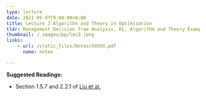 ```yaml
---
type: lecture
date: 2021-05-07T8:00:00+8:00
title: Lecture 3 Algorithm and Theory in Optimization
tldr: Management Decision Tree Analysis, RL, Algorithm and Theory Examples
thumbnail: /_images/pp/lec3.jpeg
links: 
    - url: /static_files/Notes/XXXXX.pdf
      name: notes

---
```

**Suggested Readings:**

- Section 1.5.7 and 2.2.1 of [Liu et al.](http://bicmr.pku.edu.cn/~wenzw/optbook/opt1.pdf)


